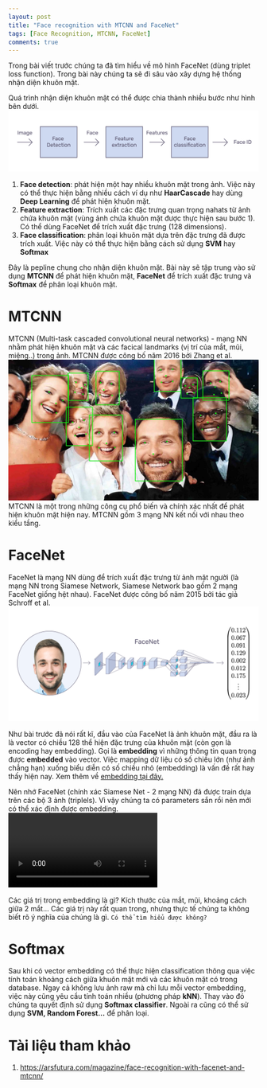 ```yaml
---
layout: post
title: "Face recognition with MTCNN and FaceNet"
tags: [Face Recognition, MTCNN, FaceNet]
comments: true
---
```


Trong bài viết trước chúng ta đã tìm hiểu về mô hình FaceNet (dùng triplet loss function). Trong bài này chúng ta sẽ đi sâu vào xây dựng hệ thống nhận diện khuôn mặt. 

Quá trình nhận diện khuôn mặt có thể được chia thành nhiều bước như hình bên dưới.
![0](../images/mtcnn/0.png)
1. **Face detection**: phát hiện một hay nhiều khuôn mặt trong ảnh. Việc này có thể thực hiện bằng nhiều cách ví dụ như **HaarCascade** hay dùng **Deep Learning** để phát hiện khuôn mặt.
2. **Feature extraction**: Trích xuất các đặc trưng quan trọng nahats từ ảnh chứa khuôn mặt (vùng ảnh chứa khuôn mặt được thực hiện sau bước 1). Có thể dùng FaceNet để trích xuất đặc trưng (128 dimensions).
3. **Face classification**: phân loại khuôn mặt dựa trên đặc trưng đã được trích xuất. Việc này có thể thực hiện bằng cách sử dụng **SVM** hay **Softmax**

Đây là pepline chung cho nhận diện khuôn mặt. Bài này sẽ tập trung vào sử dụng **MTCNN** để phát hiện khuôn mặt, **FaceNet** để trích xuất đặc trưng và **Softmax** để phân loại khuôn mặt.

# MTCNN
MTCNN (Multi-task cascaded convolutional neural networks) - mạng NN nhằm phát hiện khuôn mặt và các facical landmarks (vị trí của mắt, mũi, miệng..) trong ảnh. MTCNN được công bố năm 2016 bởi Zhang et al.
![0](../images/mtcnn/1.jpg)
MTCNN là một trong những công cụ phổ biến và chính xác nhất để phát hiện khuôn mặt hiện nay. MTCNN gồm 3 mạng NN kết nối với nhau theo kiểu tầng. 

# FaceNet
FaceNet là mạng NN dùng để trích xuất đặc trưng từ ảnh mặt người (là mạng NN trong Siamese Network, Siamese Network bao gồm 2 mạng FaceNet giống hệt nhau). FaceNet được công bố năm 2015 bởi tác giả Schroff et al.
![2](../images/mtcnn/2.png)

Như bài trước đã nói rất kĩ, đầu vào của FaceNet là ảnh khuôn mặt, đầu ra là là vector có chiều 128 thể hiện đặc trưng của khuôn mặt (còn gọn là encoding hay embedding). Gọi là **embedding** vì những thông tin quan trọng được **embedded** vào vector. Việc mapping dữ liệu có số chiều lớn (như ảnh chẳng hạn) xuống biểu diễn có số chiều nhỏ (embedding) là vấn đề rất hay thấy hiện nay. Xem thêm về [embedding tại đây.](https://developers.google.com/machine-learning/crash-course/embeddings/video-lecture)

Nên nhớ FaceNet (chính xác Siamese Net - 2 mạng NN) đã được train dựa trên các bộ 3 ảnh (triplels). Vì vậy chúng ta có parameters sắn rồi nên mới có thể xác định được embedding.
![video](../images/mtcnn/3.mp4)

Các giá trị trong embedding là gì? Kích thước của mắt, mũi, khoảng cách giữa 2 mắt... Các giá trị này rất quan trong, nhưng thực tế chúng ta không biết rõ ý nghĩa của chúng là gì. `Có thể tìm hiểu được không?`

# Softmax
Sau khi có vector embedding có thể thực hiện classification thông qua việc tính toán khoảng cách giữa khuôn mặt mới và các khuôn mặt có trong database. Ngay cả không lưu ảnh raw mà chỉ lưu mỗi vector embedding, việc này cũng yêu cầu tính toán nhiều (phương pháp **kNN**). Thay vào đó chúng ta quyết định sử dụng **Softmax classifier**. Ngoài ra cũng có thể sử dụng **SVM, Random Forest...** để phân loại.

# Tài liệu tham khảo
1. https://arsfutura.com/magazine/face-recognition-with-facenet-and-mtcnn/



